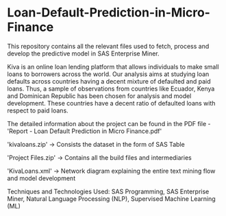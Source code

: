 # Loan-Default-Prediction-in-Micro-Finance

This repository contains all the relevant files used to fetch, process and develop the predictive model in SAS Enterprise Miner. 

Kiva is an online loan lending platform that allows individuals to make small loans to borrowers across the world. Our analysis aims at studying loan defaults across countries having a decent mixture of defaulted and paid loans. Thus, a sample of observations from countries like Ecuador, Kenya and Dominican Republic has been chosen for analysis and model development. These countries have a decent ratio of defaulted loans with respect to paid loans.  

The detailed information about the project can be found in the PDF file - 'Report - Loan Default Prediction in Micro Finance.pdf'

'kivaloans.zip' -> Consists the dataset in the form of SAS Table

'Project Files.zip' -> Contains all the build files and intermediaries

'KivaLoans.xml' -> Network diagram explaining the entire text mining flow and model development

Techniques and Technologies Used: SAS Programming, SAS Enterprise Miner, Natural Language Processing (NLP), Supervised Machine Learning (ML)  
